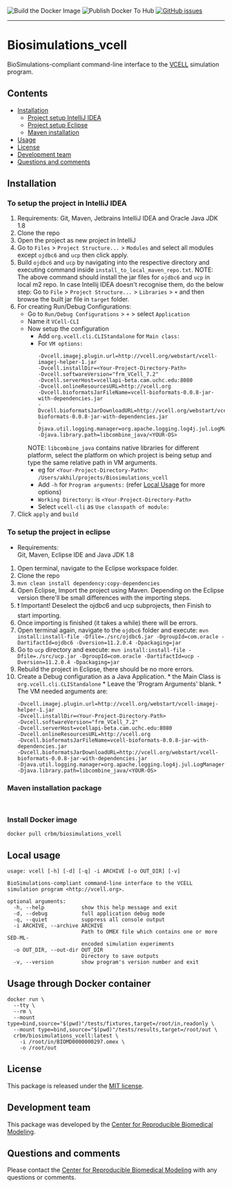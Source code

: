 ![Build the Docker Image](https://github.com/reproducible-biomedical-modeling/Biosimulations_vcell/workflows/Build%20the%20Docker%20Image/badge.svg)  ![Publish Docker To Hub](https://github.com/reproducible-biomedical-modeling/Biosimulations_vcell/workflows/Publish%20Docker%20To%20Hub/badge.svg)   [![GitHub issues](https://img.shields.io/github/issues/reproducible-biomedical-modeling/Biosimulations_vcell?logo=GitHub)](https://github.com/reproducible-biomedical-modeling/Biosimulations_vcell/issues)

---
# Biosimulations_vcell
BioSimulations-compliant command-line interface to the [VCELL](http://vcell.org/) simulation program.

## Contents
* [Installation](#installation)
    * [Project setup IntelliJ IDEA](#to-setup-the-project-in-intellij-idea)
    * [Project setup Eclipse](#to-setup-the-project-in-eclipse)
    * [Maven installation](#maven-installation-package)
* [Usage](#local-usage)
* [License](#license)
* [Development team](#development-team)
* [Questions and comments](#questions-and-comments)

## Installation

### To setup the project in IntelliJ IDEA

1. Requirements: Git, Maven, Jetbrains IntelliJ IDEA and Oracle Java JDK 1.8
2. Clone the repo
3. Open the project as new project in IntelliJ
4. Go to `Files` > `Project Structure...` > `Modules` and select all modules except `ojdbc6` and `ucp` then click apply.
5. Build `ojdbc6` and `ucp` by navigating into the respective directory and executing command inside `install_to_local_maven_repo.txt`.
NOTE: The above command should install the jar files for `ojdbc6` and `ucp` in local m2 repo. In case Intellij IDEA doesn't recognise them, do the below step:
Go to `File` > `Project Structure...` > `Libraries` > `+` and then browse the built jar file in `target` folder.
6. For creating Run/Debug Configurations:
	* Go to `Run/Debug Configurations` > `+` > select `Application`
	* Name it `VCell-CLI`
	* Now setup the configuration
		* Add `org.vcell.cli.CLIStandalone` for `Main class:`
		* For `VM options:` 
			```
			-Dvcell.imagej.plugin.url=http://vcell.org/webstart/vcell-imagej-helper-1.jar
			-Dvcell.installDir=<Your-Project-Directory-Path>
			-Dvcell.softwareVersion="frm_VCell_7.2"
			-Dvcell.serverHost=vcellapi-beta.cam.uchc.edu:8080
			-Dvcell.onlineResourcesURL=http://vcell.org
			-Dvcell.bioformatsJarFileName=vcell-bioformats-0.0.8-jar-with-dependencies.jar
			-Dvcell.bioformatsJarDownloadURL=http://vcell.org/webstart/vcell-bioformats-0.0.8-jar-with-dependencies.jar
			-Djava.util.logging.manager=org.apache.logging.log4j.jul.LogManager
			-Djava.library.path=libcombine_java/<YOUR-OS>
			```
        NOTE: `libcombine_java` contains native libraries for different platform, select the platform on which project is being setup and type the same relative path in VM arguments.
		* eg for `<Your-Project-Directory-Path>`: `/Users/akhil/projects/Biosimulations_vcell`
		* Add `-h` for `Program arguments:` (refer [Local Usage](#local-usage) for more options)
		* `Working Directory:` is `<Your-Project-Directory-Path>`
		* Select `vcell-cli` as `Use classpath of module:`
8. Click `apply` and `build`

### To setup the project in eclipse
  * Requirements:  
        Git, Maven, Eclipse IDE and Java JDK 1.8
  1. Open terminal, navigate to the Eclipse workspace folder.
  2. Clone the repo
  3. ``` mvn clean install dependency:copy-dependencies ```
  4. Open Eclipse, Import the project using Maven. Depending on the Eclipse version there'll be small differences with the importing steps.
  5. :heavy_exclamation_mark: Important! Deselect the ojdbc6 and ucp subprojects, then Finish to start importing.
  6. Once importing is finished (it takes a while) there will be errors.
  7. Open terminal again, navigate to the `ojdbc6` folder and execute: 
  `mvn install:install-file -Dfile=./src/ojdbc6.jar -DgroupId=com.oracle -DartifactId=ojdbc6 -Dversion=11.2.0.4 -Dpackaging=jar` 
  8. Go to `ucp` directory and execute: 
  `mvn install:install-file -Dfile=./src/ucp.jar -DgroupId=com.oracle -DartifactId=ucp -Dversion=11.2.0.4 -Dpackaging=jar`
  9. Rebuild the project in Eclipse, there should be no more errors.
  10. Create a Debug configuration as a Java Application.
     * the Main Class is `org.vcell.cli.CLIStandalone`
     * Leave the 'Program Arguments' blank.
     * The VM needed arguments are:
         ```
        -Dvcell.imagej.plugin.url=http://vcell.org/webstart/vcell-imagej-helper-1.jar
        -Dvcell.installDir=<Your-Project-Directory-Path>
        -Dvcell.softwareVersion="frm_VCell_7.2"
        -Dvcell.serverHost=vcellapi-beta.cam.uchc.edu:8080
        -Dvcell.onlineResourcesURL=http://vcell.org
        -Dvcell.bioformatsJarFileName=vcell-bioformats-0.0.8-jar-with-dependencies.jar
        -Dvcell.bioformatsJarDownloadURL=http://vcell.org/webstart/vcell-bioformats-0.0.8-jar-with-dependencies.jar
        -Djava.util.logging.manager=org.apache.logging.log4j.jul.LogManager
        -Djava.library.path=libcombine_java/<YOUR-OS>
        ```
           
           
### Maven installation package

` `



### Install Docker image
```
docker pull crbm/biosimulations_vcell
```

## Local usage
```
usage: vcell [-h] [-d] [-q] -i ARCHIVE [-o OUT_DIR] [-v]

BioSimulations-compliant command-line interface to the VCELL simulation program <http://vcell.org>.

optional arguments:
  -h, --help            show this help message and exit
  -d, --debug           full application debug mode
  -q, --quiet           suppress all console output
  -i ARCHIVE, --archive ARCHIVE
                        Path to OMEX file which contains one or more SED-ML-
                        encoded simulation experiments
  -o OUT_DIR, --out-dir OUT_DIR
                        Directory to save outputs
  -v, --version         show program's version number and exit
```

## Usage through Docker container
```
docker run \
  --tty \
  --rm \
  --mount type=bind,source="$(pwd)"/tests/fixtures,target=/root/in,readonly \
  --mount type=bind,source="$(pwd)"/tests/results,target=/root/out \
  crbm/biosimulations_vcell:latest \
    -i /root/in/BIOMD0000000297.omex \
    -o /root/out
```

## License
This package is released under the [MIT license](LICENSE).

## Development team
This package was developed by the [Center for Reproducible Biomedical Modeling](http://reproduciblebiomodels.org).

## Questions and comments
Please contact the [Center for Reproducible Biomedical Modeling](mailto:info@reproduciblebiomodels.org) with any questions or comments.
 